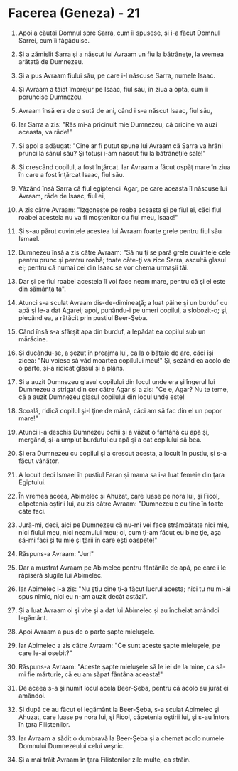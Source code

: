 # Facerea (Geneza) - 21

1. Apoi a căutai Domnul spre Sarra, cum îi spusese, şi i-a făcut Domnul Sarrei, cum îi făgăduise.

2. Şi a zămislit Sarra şi a născut lui Avraam un fiu la bătrâneţe, la vremea arătată de Dumnezeu.

3. Şi a pus Avraam fiului său, pe care i-l născuse Sarra, numele Isaac.

4. Şi Avraam a tăiat împrejur pe Isaac, fiul său, în ziua a opta, cum îi poruncise Dumnezeu.

5. Avraam însă era de o sută de ani, când i s-a născut Isaac, fiul său,

6. Iar Sarra a zis: "Râs mi-a pricinuit mie Dumnezeu; că oricine va auzi aceasta, va râde!"

7. Şi apoi a adăugat: "Cine ar fi putut spune lui Avraam că Sarra va hrăni prunci la sânul său? Şi totuşi i-am născut fiu la bătrâneţile sale!"

8. Şi crescând copilul, a fost înţărcat. Iar Avraam a făcut ospăţ mare în ziua în care a fost înţărcat Isaac, fiul său.

9. Văzând însă Sarra că fiul egiptencii Agar, pe care aceasta îl născuse lui Avraam, râde de Isaac, fiul ei,

10. A zis către Avraam: "Izgoneşte pe roaba aceasta şi pe fiul ei, căci fiul roabei acesteia nu va fi moştenitor cu fiul meu, Isaac!"

11. Şi s-au părut cuvintele acestea lui Avraam foarte grele pentru fiul său Ismael.

12. Dumnezeu însă a zis către Avraam: "Să nu ţi se pară grele cuvintele cele pentru prunc şi pentru roabă; toate câte-ţi va zice Sarra, ascultă glasul ei; pentru că numai cei din Isaac se vor chema urmaşii tăi.

13. Dar şi pe fiul roabei acesteia îl voi face neam mare, pentru că şi el este din sămânţa ta".

14. Atunci s-a sculat Avraam dis-de-dimineaţă; a luat pâine şi un burduf cu apă şi le-a dat Agarei; apoi, punându-i pe umeri copilul, a slobozit-o; şi, plecând ea, a rătăcit prin pustiul Beer-Şeba.

15. Când însă s-a sfârşit apa din burduf, a lepădat ea copilul sub un mărăcine.

16. Şi ducându-se, a şezut în preajma lui, ca la o bătaie de arc, căci îşi zicea: "Nu voiesc să văd moartea copilului meu!" Şi, şezând ea acolo de o parte, şi-a ridicat glasul şi a plâns.

17. Şi a auzit Dumnezeu glasul copilului din locul unde era şi îngerul lui Dumnezeu a strigat din cer către Agar şi a zis: "Ce e, Agar? Nu te teme, că a auzit Dumnezeu glasul copilului din locul unde este!

18. Scoală, ridică copilul şi-l ţine de mână, căci am să fac din el un popor mare!"

19. Atunci i-a deschis Dumnezeu ochii şi a văzut o fântână cu apă şi, mergând, şi-a umplut burduful cu apă şi a dat copilului să bea.

20. Şi era Dumnezeu cu copilul şi a crescut acesta, a locuit în pustiu, şi s-a făcut vânător.

21. A locuit deci Ismael în pustiul Faran şi mama sa i-a luat femeie din ţara Egiptului.

22. În vremea aceea, Abimelec şi Ahuzat, care luase pe nora lui, şi Ficol, căpetenia oştirii lui, au zis către Avraam: "Dumnezeu e cu tine în toate câte faci.

23. Jură-mi, deci, aici pe Dumnezeu că nu-mi vei face strâmbătate nici mie, nici fiului meu, nici neamului meu; ci, cum ţi-am făcut eu bine ţie, aşa să-mi faci şi tu mie şi ţării în care eşti oaspete!"

24. Răspuns-a Avraam: "Jur!"

25. Dar a mustrat Avraam pe Abimelec pentru fântânile de apă, pe care i le răpiseră slugile lui Abimelec.

26. Iar Abimelec i-a zis: "Nu ştiu cine ţi-a făcut lucrul acesta; nici tu nu mi-ai spus nimic, nici eu n-am auzit decât astăzi".

27. Şi a luat Avraam oi şi vite şi a dat lui Abimelec şi au încheiat amândoi legământ.

28. Apoi Avraam a pus de o parte şapte mieluşele.

29. Iar Abimelec a zis către Avraam: "Ce sunt aceste şapte mieluşele, pe care le-ai osebit?"

30. Răspuns-a Avraam: "Aceste şapte mieluşele să le iei de la mine, ca să-mi fie mărturie, că eu am săpat fântâna aceasta!"

31. De aceea s-a şi numit locul acela Beer-Şeba, pentru că acolo au jurat ei amândoi.

32. Şi după ce au făcut ei legământ la Beer-Şeba, s-a sculat Abimelec şi Ahuzat, care luase pe nora lui, şi Ficol, căpetenia oştirii lui, şi s-au întors în ţara Filistenilor.

33. Iar Avraam a sădit o dumbravă la Beer-Şeba şi a chemat acolo numele Domnului Dumnezeului celui veşnic.

34. Şi a mai trăit Avraam în ţara Filistenilor zile multe, ca străin.

